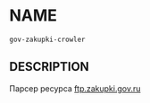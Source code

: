 # NAME

    gov-zakupki-crowler

## DESCRIPTION

Парсер ресурса [ftp.zakupki.gov.ru](ftp://ftp.zakupki.gov.ru/fcs_regions)
